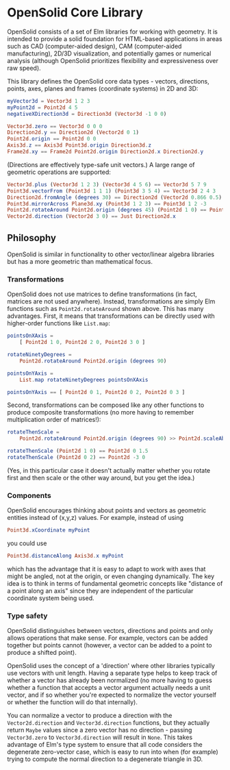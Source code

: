 # OpenSolid Core Library

OpenSolid consists of a set of Elm libraries for working with geometry. It is
intended to provide a solid foundation for HTML-based applications in areas such
as CAD (computer-aided design), CAM (computer-aided manufacturing), 2D/3D
visualization, and potentially games or numerical analysis (although OpenSolid
prioritizes flexibility and expressiveness over raw speed).

This library defines the OpenSolid core data types - vectors, directions,
points, axes, planes and frames (coordinate systems) in 2D and 3D:

```elm
myVector3d = Vector3d 1 2 3
myPoint2d = Point2d 4 5
negativeXDirection3d = Direction3d (Vector3d -1 0 0)

Vector3d.zero == Vector3d 0 0 0
Direction2d.y == Direction2d (Vector2d 0 1)
Point2d.origin == Point2d 0 0
Axis3d.z == Axis3d Point3d.origin Direction3d.z
Frame2d.xy == Frame2d Point2d.origin Direction2d.x Direction2d.y
```

(Directions are effectively type-safe unit vectors.) A large range of geometric
operations are supported:

```elm
Vector3d.plus (Vector3d 1 2 3) (Vector3d 4 5 6) == Vector3d 5 7 9
Point3d.vectorFrom (Point3d 1 1 1) (Point3d 3 5 4) == Vector3d 2 4 3
Direction2d.fromAngle (degrees 30) == Direction2d (Vector2d 0.866 0.5)
Point3d.mirrorAcross Plane3d.xy (Point3d 1 2 3) == Point3d 1 2 -3
Point2d.rotateAround Point2d.origin (degrees 45) (Point2d 1 0) == Point2d 0.7071 0.7071
Vector2d.direction (Vector2d 3 0) == Just Direction2d.x
```

## Philosophy

OpenSolid is similar in functionality to other vector/linear algebra libraries
but has a more geometric than mathematical focus.

### Transformations

OpenSolid does not use matrices to define transformations (in fact, matrices are
not used anywhere). Instead, transformations are simply Elm functions such as
`Point2d.rotateAround` shown above. This has many advantages. First, it means
that transformations can be directly used with higher-order functions like
`List.map`:

```elm
pointsOnXAxis =
    [ Point2d 1 0, Point2d 2 0, Point2d 3 0 ]

rotateNinetyDegrees =
    Point2d.rotateAround Point2d.origin (degrees 90)

pointsOnYAxis =
    List.map rotateNinetyDegrees pointsOnXAxis

pointsOnYAxis == [ Point2d 0 1, Point2d 0 2, Point2d 0 3 ]
```

Second, transformations can be composed like any other functions to produce
composite transformations (no more having to remember multiplication order of
matrices!):

```elm
rotateThenScale =
    Point2d.rotateAround Point2d.origin (degrees 90) >> Point2d.scaleAbout Point2d.origin 1.5

rotateThenScale (Point2d 1 0) == Point2d 0 1.5
rotateThenScale (Point2d 0 2) == Point2d -3 0
```

(Yes, in this particular case it doesn't actually matter whether you rotate
first and then scale or the other way around, but you get the idea.)

### Components

OpenSolid encourages thinking about points and vectors as geometric entities
instead of (x,y,z) values. For example, instead of using

```elm
Point3d.xCoordinate myPoint
```

you could use

```elm
Point3d.distanceAlong Axis3d.x myPoint
```

which has the advantage that it is easy to adapt to work with axes that might be
angled, not at the origin, or even changing dynamically. The key idea is to
think in terms of fundamental geometric concepts like "distance of a point along
an axis" since they are independent of the particular coordinate system being
used.

### Type safety

OpenSolid distinguishes between vectors, directions and points and only allows
operations that make sense. For example, vectors can be added together but
points cannot (however, a vector can be added to a point to produce a shifted
point).

OpenSolid uses the concept of a 'direction' where other libraries typically use
vectors with unit length. Having a separate type helps to keep track of whether
a vector has already been normalized (no more having to guess whether a function
that accepts a vector argument actually needs a unit vector, and if so whether
you're expected to normalize the vector yourself or whether the function will do
that internally).

You can normalize a vector to produce a direction with the `Vector2d.direction`
and `Vector3d.direction` functions, but they actually return `Maybe` values
since a zero vector has no direction - passing `Vector3d.zero` to
`Vector3d.direction` will result in `None`. This takes advantage of Elm's type
system to ensure that all code considers the degenerate zero-vector case, which
is easy to run into when (for example) trying to compute the normal direction to
a degenerate triangle in 3D.
